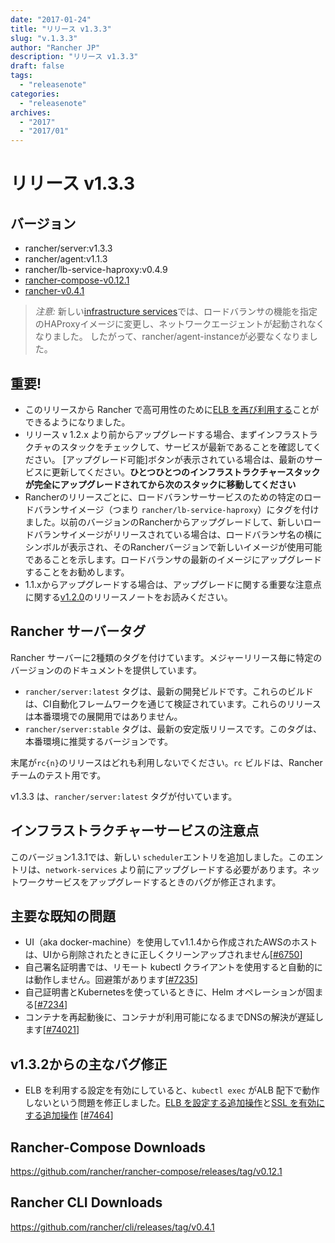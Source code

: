 ```yaml
---
date: "2017-01-24"
title: "リリース v1.3.3"
slug: "v.1.3.3" 
author: "Rancher JP"
description: "リリース v1.3.3"
draft: false
tags:
  - "releasenote"
categories:
  - "releasenote"
archives:
  - "2017"
  - "2017/01"
---
```

# リリース v1.3.3

## バージョン
* rancher/server:v1.3.3
* rancher/agent:v1.1.3
* rancher/lb-service-haproxy:v0.4.9
* [rancher-compose-v0.12.1](https://github.com/rancher/rancher-compose/releases/tag/v0.12.1)
* [rancher-v0.4.1](https://github.com/rancher/cli/releases/tag/v0.4.1)

> *注意:* 新しい[infrastructure services](http://docs.rancher.com/rancher/v1.2/en/rancher-services/)では、ロードバランサの機能を指定のHAProxyイメージに変更し、ネットワークエージェントが起動されなくなりました。 したがって、rancher/agent-instanceが必要なくなりました。

## 重要!
* このリリースから Rancher で高可用性のために[ELB を再び利用する](http://docs.rancher.com/rancher/v1.3/en/installing-rancher/installing-server/#elb)ことができるようになりました。
* リリース v 1.2.x より前からアップグレードする場合、まずインフラストラクチャのスタックをチェックして、サービスが最新であることを確認してください。 [アップグレード可能]ボタンが表示されている場合は、最新のサービスに更新してください。**ひとつひとつのインフラストラクチャースタックが完全にアップグレードされてから次のスタックに移動してください**
* Rancherのリリースごとに、ロードバランサーサービスのための特定のロードバランサイメージ（つまり `rancher/lb-service-haproxy`）にタグを付けました。以前のバージョンのRancherからアップグレードして、新しいロードバランサイメージがリリースされている場合は、ロードバランサ名の横にシンボルが表示され、そのRancherバージョンで新しいイメージが使用可能であることを示します。ロードバランサの最新のイメージにアップグレードすることをお勧めします。
* 1.1.xからアップグレードする場合は、アップグレードに関する重要な注意点に関する[v1.2.0](https://github.com/rancher/rancher/releases/tag/v1.2.0)のリリースノートをお読みください。

## Rancher サーバータグ

Rancher サーバーに2種類のタグを付けています。メジャーリリース毎に特定のバージョンののドキュメントを提供しています。

* `rancher/server:latest` タグは、最新の開発ビルドです。これらのビルドは、CI自動化フレームワークを通じて検証されています。これらのリリースは本番環境での展開用ではありません。
* `rancher/server:stable` タグは、最新の安定版リリースです。このタグは、本番環境に推奨するバージョンです。  

末尾が`rc{n}`のリリースはどれも利用しないでください。`rc` ビルドは、Rancherチームのテスト用です。

v1.3.3 は、`rancher/server:latest` タグが付いています。 

## インフラストラクチャーサービスの注意点
このバージョン1.3.1では、新しい `scheduler`エントリを追加しました。このエントリは、`network-services` より前にアップグレードする必要があります。ネットワークサービスをアップグレードするときのバグが修正されます。

## 主要な既知の問題
* UI（aka docker-machine）を使用してv1.1.4から作成されたAWSのホストは、UIから削除されたときに正しくクリーンアップされません[[#6750](https://github.com/rancher/rancher/issues/6750)]
* 自己署名証明書では、リモート kubectl クライアントを使用すると自動的には動作しません。回避策があります[[#7235](https://github.com/rancher/rancher/issues/7235)]
* 自己証明書とKubernetesを使っているときに、Helm オペレーションが固まる[[#7234](https://github.com/rancher/rancher/issues/7234)]
* コンテナを再起動後に、コンテナが利用可能になるまでDNSの解決が遅延します[[#74021](https://github.com/rancher/rancher/issues/7402)]


## v1.3.2からの主なバグ修正
* ELB を利用する設定を有効にしていると、`kubectl exec` がALB 配下で動作しないという問題を修正しました。[ELB を設定する追加操作](http://docs.rancher.com/rancher/v1.3/en/installing-rancher/installing-server/#elb)と[SSL を有効にする追加操作](http://docs.rancher.com/rancher/v1.3/en/installing-rancher/installing-server/basic-ssl-config/#elb) [[#7464](https://github.com/rancher/rancher/issues/7464)]


## Rancher-Compose Downloads
https://github.com/rancher/rancher-compose/releases/tag/v0.12.1

## Rancher CLI Downloads
https://github.com/rancher/cli/releases/tag/v0.4.1